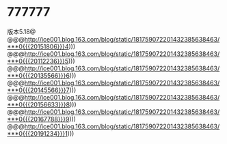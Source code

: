 # 777777
版本5.18@
@@@http://ice001.blog.163.com/blog/static/181759072201432385638463/***0{{{20151806}}}4)))
@@@http://ice001.blog.163.com/blog/static/181759072201432385638463/***0{{{20112236}}}5)))
@@@http://ice001.blog.163.com/blog/static/181759072201432385638463/***0{{{20135566}}}6)))
@@@http://ice001.blog.163.com/blog/static/181759072201432385638463/***0{{{20145566}}}7)))
@@@http://ice001.blog.163.com/blog/static/181759072201432385638463/***0{{{20156633}}}8)))
@@@http://ice001.blog.163.com/blog/static/181759072201432385638463/***0{{{20167788}}}9)))
@@@http://ice001.blog.163.com/blog/static/181759072201432385638463/***0{{{20191234}}}1)))

